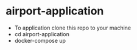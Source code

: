 # airport-application

- To application clone this repo to your machine
- cd airport-application
- docker-compose up
